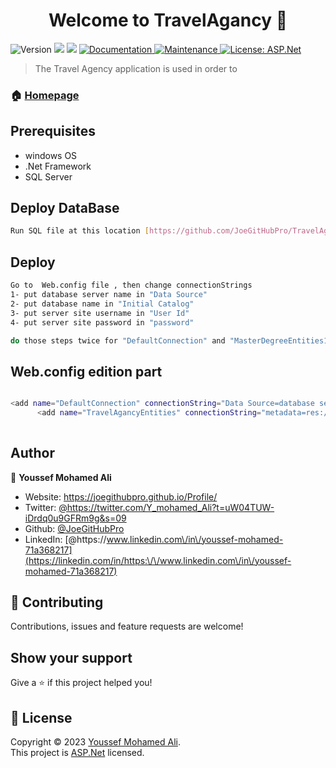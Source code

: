 <h1 align="center">Welcome to TravelAgancy 👋</h1>
<p>
  <p>
  <img alt="Version" src="https://img.shields.io/badge/version-1.0.0-blue.svg?cacheSeconds=2592000" />
  <img src="https://img.shields.io/badge/SQL%20Server-2019-yellow" />
  <img src="https://img.shields.io/badge/ASP.Net-4.7.2-%23790c91" />
  <a href="https://github.com/JoeGitHubPro/MasterDegree/blob/master/MasterDegreeAPIDecomntation.xlsx" target="_blank">
    <img alt="Documentation" src="https://img.shields.io/badge/documentation-yes-brightgreen.svg" />
  </a>
  <a href="https://github.com/kefranabg/readme-md-generator/graphs/commit-activity" target="_blank">
    <img alt="Maintenance" src="https://img.shields.io/badge/Maintained%3F-yes-green.svg" />
  </a>
  <a href="https://github.com/kefranabg/readme-md-generator/blob/master/LICENSE" target="_blank">
    <img alt="License: ASP.Net" src="https://img.shields.io/github/license/JoeGitHubPro/MasterDegree" />
  </a>
</p>

> The Travel Agency application is used in order to

### 🏠 [Homepage](https://github.com/JoeGitHubPro/MasterDegree)

## Prerequisites

- windows OS 
- .Net Framework 
- SQL Server

## Deploy DataBase

```sh
Run SQL file at this location [https://github.com/JoeGitHubPro/TravelAgancyPro/blob/master/TravelAgancyPro/Web.config] on database server
```

## Deploy

```sh
Go to  Web.config file , then change connectionStrings 
1- put database server name in "Data Source" 
2- put database name in "Initial Catalog"
3- put server site username in "User Id"
4- put server site password in "password"

do those steps twice for "DefaultConnection" and "MasterDegreeEntities1"
```



## Web.config edition part

```sh

<add name="DefaultConnection" connectionString="Data Source=database server name;Initial Catalog=database name ;User Id=username;Password= password" providerName="System.Data.SqlClient" />
	  <add name="TravelAgancyEntities" connectionString="metadata=res://*/Model1.csdl|res://*/Model1.ssdl|res://*/Model1.msl;provider=System.Data.SqlClient;provider connection string=&quot;data Source=database server name;Initial Catalog=database name ;User Id=username;Password= password;MultipleActiveResultSets=True;App=EntityFramework&quot;" providerName="System.Data.EntityClient" />
	
```


## Author

👤 **Youssef Mohamed Ali**

* Website: https://joegithubpro.github.io/Profile/
* Twitter: [@https:\/\/twitter.com\/Y\_mohamed\_Ali?t=uW04TUW-iDrdq0u9GFRm9g&s=09](https://twitter.com/https:\/\/twitter.com\/Y\_mohamed\_Ali?t=uW04TUW-iDrdq0u9GFRm9g&s=09)
* Github: [@JoeGitHubPro](https://github.com/JoeGitHubPro)
* LinkedIn: [@https:\/\/www.linkedin.com\/in\/youssef-mohamed-71a368217](https://linkedin.com/in/https:\/\/www.linkedin.com\/in\/youssef-mohamed-71a368217)

## 🤝 Contributing

Contributions, issues and feature requests are welcome!<br />
## Show your support

Give a ⭐️ if this project helped you!

## 📝 License

Copyright © 2023 [Youssef Mohamed Ali](https://github.com/JoeGitHubPro).<br />
This project is [ASP.Net](https://github.com/kefranabg/readme-md-generator/blob/master/LICENSE) licensed.
